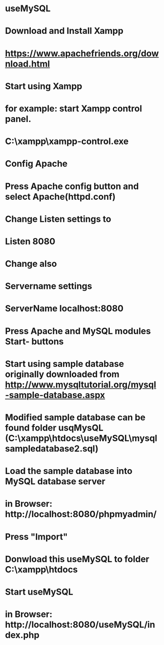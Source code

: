 # useMySQL
#
# Download and Install Xampp
#    https://www.apachefriends.org/download.html
#
# Start using Xampp
#
# for example: start Xampp control panel.
#    C:\xampp\xampp-control.exe
#
# Config Apache 
#     Press Apache config button and select Apache(httpd.conf)
# Change Listen settings to
#     Listen 8080
#
# Change also
# Servername settings
#    ServerName localhost:8080
#
# Press Apache and MySQL modules Start- buttons
#
# Start using sample database originally downloaded from http://www.mysqltutorial.org/mysql-sample-database.aspx 
# 
# Modified sample database can be found folder usqMysQL (C:\xampp\htdocs\useMySQL\mysqlsampledatabase2.sql)
# Load the sample database into MySQL database server
#
#  in Browser:  http://localhost:8080/phpmyadmin/
#
# Press "Import"
#
# Donwload this useMySQL to folder C:\xampp\htdocs
# 
# Start useMySQL
#    in Browser:  http://localhost:8080/useMySQL/index.php
